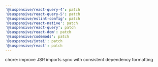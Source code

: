 ```yaml
---
'@suspensive/react-query-4': patch
'@suspensive/react-query-5': patch
'@suspensive/eslint-config': patch
'@suspensive/react-native': patch
'@suspensive/react-query': patch
'@suspensive/react-dom': patch
'@suspensive/codemods': patch
'@suspensive/jotai': patch
'@suspensive/react': patch
---
```


chore: improve JSR imports sync with consistent dependency formatting
